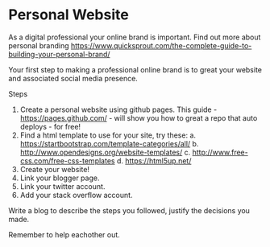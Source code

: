 # Personal Website
As a digital professional your online brand is important.  Find out more about personal branding https://www.quicksprout.com/the-complete-guide-to-building-your-personal-brand/

Your first step to making a professional online brand is to great your website and associated social media presence.

Steps
1.  Create a personal website using github pages.  This guide - https://pages.github.com/ - will show you how to great a repo that auto deploys - for free!
2.  Find a html template to use for your site, try these:
    a. https://startbootstrap.com/template-categories/all/
    b. http://www.opendesigns.org/website-templates/
    c. http://www.free-css.com/free-css-templates
    d. https://html5up.net/
3. Create your website!
4. Link your blogger page.
5. Link your twitter account.
6. Add your stack overflow account.

Write a blog to describe the steps you followed, justify the decisions you made.

Remember to help eachother out.
